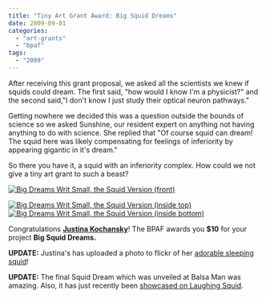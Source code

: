 ```yaml
---
title: "Tiny Art Grant Award: Big Squid Dreams"
date: 2009-09-01
categories: 
  - "art-grants"
  - "bpaf"
tags: 
  - "2009"
---
```


After receiving this grant proposal, we asked all the scientists we knew if squids could dream. The first said, "how would I know I'm a physicist?" and the second said,"I don't know I just study their optical neuron pathways."

Getting nowhere we decided this was a question outside the bounds of science so we asked Sunshine, our resident expert on anything not having anything to do with science. She replied that "Of course squid can dream! The squid here was likely compensating for feelings of inferiority by appearing gigantic in it's dream."

So there you have it, a squid with an inferiority complex. How could we not give a tiny art grant to such a beast?

[![Big Dreams Writ Small, the Squid Version (front)](/images/big-squid-dreams-front.jpg "Big Dreams Writ Small, the Squid Version (front)")](https://balsaman.org/wp-content/uploads/2009/08/big-squid-dreams-front.jpg)

[![Big Dreams Writ Small, the Squid Version (inside top)](/images/big-squid-dreams-inside1.jpg "Big Dreams Writ Small, the Squid Version (inside top)")](https://balsaman.org/wp-content/uploads/2009/08/big-squid-dreams-inside1.jpg)[![Big Dreams Writ Small, the Squid Version (inside bottom)](/images/big-squid-dreams-inside2.jpg "Big Dreams Writ Small, the Squid Version (inside bottom)")](https://balsaman.org/wp-content/uploads/2009/08/big-squid-dreams-inside2.jpg)

Congratulations **[Justina Kochansky](https://www.flickr.com/photos/articulatematter/)**! The BPAF awards you **$10** for your project **Big Squid Dreams.**

**UPDATE:** Justina's has uploaded a photo to flickr of her [adorable sleeping squid](https://www.flickr.com/photos/articulatematter/3876698710/)!

**UPDATE:** The final Squid Dream which was unveiled at Balsa Man was amazing. Also, it has just recently been [showcased on Laughing Squid](https://laughingsquid.com/squid-dreams-tiny-art-grant-at-balsa-man-2009/ "Squid Dreams (post on Laughing Squid)").
